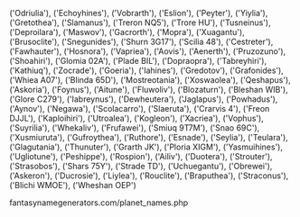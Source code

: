 ('Odriulia'),
('Echoyhines'),
('Vobrarth'),
('Eslion'),
('Peyter'),
('Yiylia'),
('Gretothea'),
('Slamanus'),
('Treron NQ5'),
('Trore HU'),
('Tusneinus'),
('Deproilara'),
('Maswov'),
('Gacrorth'),
('Mopra'),
('Xuagantu'),
('Brusoclite'),
('Snegunides'),
('Shurn 3G17'),
('Scilia 48'),
('Cestreter'),
('Fawhauter'),
('Hosnora'),
('Vapriea'),
('Aovis'),
('Aenerth'),
('Pruzozuno'),
('Shoahiri'),
('Glomia 02A'),
('Plade BIL'),
('Dopraopra'),
('Tabreyhiri'),
('Kathiuq'),
('Zocrade'),
('Goeria'),
('Iahines'),
('Gredotov'),
('Grafonides'),
('Whiea A07'),
('Blinda 65D'),
('Mostreotania'),
('Xoswaolea'),
('Qeshapus'),
('Askoria'),
('Foynus'),
('Aitune'),
('Fluwoliv'),
('Blozaturn'),
('Bleshan WIB'),
('Glore C279'),
('Iabreynus'),
('Dewheutera'),
('Jaglapus'),
('Powhadus'),
('Aynov'),
('Negawa'),
('Scolacarro'),
('Slaeruta'),
('Crarvis 4'),
('Freon DJJL'),
('Kaploihiri'),
('Utroalea'),
('Kogleon'),
('Xacriea'),
('Vophus'),
('Suyrilia'),
('Whekaliv'),
('Frufawei'),
('Smiuq 9T7M'),
('Snao 69C'),
('Xusmiuruta'),
('Gufroythea'),
('Ruthore'),
('Esnade'),
('Seylia'),
('Teulara'),
('Glagutania'),
('Thunuter'),
('Grarth JK'),
('Ploria XIGM'),
('Yasmuihines'),
('Ugliotune'),
('Peshippe'),
('Rospion'),
('Ailiv'),
('Duotera'),
('Strouter'),
('Strasobos'),
('Shars 75Y'),
('Strade TD'),
('Uchuegantu'),
('Obrewei'),
('Askeron'),
('Ducrosie'),
('Liylea'),
('Rouclite'),
('Braputhea'),
('Straconus'),
('Blichi WMOE'),
('Wheshan OEP')

fantasynamegenerators.com/planet_names.php
